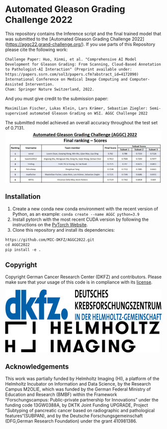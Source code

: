 # Automated Gleason Grading Challenge 2022


This repository contains the Inference script and the final trained model that was submitted to the [Automated Gleason Grading Challenge 2022] (https://aggc22.grand-challenge.org/). 
If you use parts of this Repository please cite the following work:
```
Challenge Paper: Huo, Xinmi, et al. "Comprehensive AI Model Development for Gleason Grading: From Scanning, Cloud-Based Annotation to Pathologist-AI Interaction" (Preprint available under: https://papers.ssrn.com/sol3/papers.cfm?abstract_id=4172090)
International Conference on Medical Image Computing and Computer-Assisted Intervention.
Cham: Springer Nature Switzerland, 2022.
```
And you must give credit to the submission paper:
```
Maximilian Fischer, Lukas Klein, Lars Krämer, Sebastian Ziegler: Semi-supervised automated Gleason Grading on WSI. AGGC Challenge 2022
```

The submitted model achieved an overall accuracy throughout the test set of 0.7131. 
<img src="assets/Rankings.png"/>

## Installation
1) Create a new conda new conda environment with the recent version of Python,
as an example: `conda create --name AGGC python=3.9`
2) Install pytorch with the most recent CUDA version by following the instructions on the
[PyTorch Website](https://pytorch.org/get-started/locally/).
3) Clone this repository and install its dependencies:
```
https://github.com/MIC-DKFZ/AGGC2022.git
cd AGGC2022
pip install -e .
```

## Copyright
Copyright German Cancer Research Center (DKFZ) and contributors.
Please make sure that your usage of this code is in compliance with its
[license](https://github.com/MIC-DKFZ/AGGC2022/master/LICENSE).

<img src="assets/dkfz_logo.png" height="100px" />
<img src="assets/HI_Logo.png" height="100px" />

## Acknowledgements
This work was partially funded by Helmholtz Imaging (HI), a platform of the Helmholtz Incubator on Information and Data Science, by the Research Campus M2OLIE, which was funded by the German Federal Ministry of Education and Research (BMBF) within the Framework “Forschungscampus: Public-private partnership for Innovations” under the funding code 13GW0388A, by DKTK Joint Funding UPGRADE, Project “Subtyping of pancreatic cancer based on radiographic and pathological features“(SUBPAN), and by the Deutsche Forschungsgemeinschaft (DFG,German Research Foundation) under the grant 410981386.